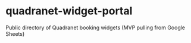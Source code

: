 # quadranet-widget-portal
Public directory of Quadranet booking widgets (MVP pulling from Google Sheets)
